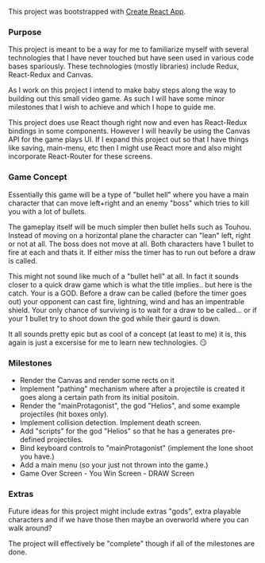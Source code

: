 This project was bootstrapped with [Create React App](https://github.com/facebook/create-react-app).

### Purpose

This project is meant to be a way for me to familiarize myself with several technologies that I have never touched but have seen used in various code bases spariously. These technologies (mostly libraries) include Redux, React-Redux and Canvas.

As I work on this project I intend to make baby steps along the way to building out this small video game. As such I will have some minor milestones that I wish to achieve and which I hope to guide me.

This project does use React though right now and even has React-Redux bindings in some components. However I will heavily be using the Canvas API for the game plays UI. If I expand this project out so that I have things like saving, main-menu, etc then I might use React more and also might incorporate React-Router for these screens.

### Game Concept

Essentially this game will be a type of "bullet hell" where you have a main character that can move left+right and an enemy "boss" which tries to kill you with a lot of bullets.

The gameplay itself will be much simpler then bullet hells such as Touhou.
Instead of moving on a horizontal plane the character can "lean" left, right or not at all. The boss does not move at all. Both characters have 1 bullet to fire at each and thats it. If either miss the timer has to run out before a draw is called.

This might not sound like much of a "bullet hell" at all. In fact it sounds closer to a quick draw game which is what the title implies.. but here is the catch. Your is a GOD. Before a draw can be called (before the timer goes out) your opponent can cast fire, lightning, wind and has an impentrable shield. Your only chance of surviving is to wait for a draw to be called... or if your 1 bullet try to shoot down the god while their gaurd is down.

It all sounds pretty epic but as cool of a concept (at least to me) it is, this again is just a excersise for me to learn new technologies. 😏

### Milestones

- Render the Canvas and render some rects on it
- Implement "pathing" mechanism where after a projectile is created it goes along a certain path from its initial positoin.
- Render the "mainProtagonist", the god "Helios", and some example projectiles (hit boxes only).
- Implement collision detection. Implement death screen.
- Add "scripts" for the god "Helios" so that he has a generates pre-defined projectiles.
- Bind keyboard controls to "mainProtagonist" (implement the lone shoot you have.)
- Add a main menu (so your just not thrown into the game.)
- Game Over Screen - You Win Screen - DRAW Screen

### Extras

Future ideas for this project might include extras "gods", extra playable characters and if we have those then maybe an overworld where you can walk around?

The project will effectively be "complete" though if all of the milestones are done.
